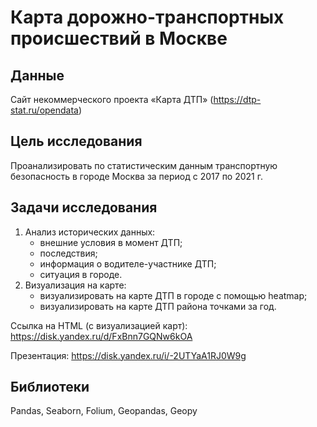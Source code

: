 
# Карта дорожно-транспортных происшествий в Москве


## Данные

Сайт некоммерческого проекта «Карта ДТП» (https://dtp-stat.ru/opendata)

## Цель исследования

Проанализировать по статистическим данным транспортную безопасность в городе Москва за период с 2017 по 2021 г.

## Задачи исследования

1. Анализ исторических данных:
   * внешние условия в момент ДТП;
   * последствия;
   * информация о водителе-участнике ДТП;
   * ситуация в городе.
2. Визуализация на карте:
   * визуализировать на карте ДТП в городе с помощью heatmap;
   * визуализировать на карте ДТП района точками за год.

Ссылка на HTML (с визуализацией карт): https://disk.yandex.ru/d/FxBnn7GQNw6kOA

Презентация: https://disk.yandex.ru/i/-2UTYaA1RJ0W9g

## Библиотеки

Pandas, Seaborn, Folium, Geopandas, Geopy

